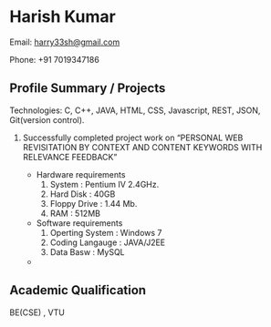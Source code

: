 # Harish Kumar

Email: harry33sh@gmail.com

Phone: +91 7019347186

## Profile Summary / Projects

Technologies: C, C++, JAVA, HTML, CSS, Javascript, REST, JSON, Git(version control).

1. Successfully completed project work on “PERSONAL WEB REVISITATION BY CONTEXT AND CONTENT KEYWORDS WITH RELEVANCE FEEDBACK”
    - Hardware requirements
      1. System : Pentium IV 2.4GHz.
      1. Hard Disk : 40GB
      1. Floppy Drive : 1.44 Mb.
      1. RAM : 512MB
    - Software requirements
      1. Operting System : Windows 7
      1. Coding Langauge : JAVA/J2EE
      1. Data Basw : MySQL
    
    * 



## Academic Qualification
BE(CSE) , VTU
